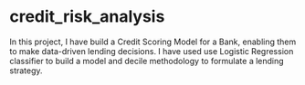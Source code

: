 # credit_risk_analysis

In this project, I have build a Credit Scoring Model for a Bank, enabling them to make data-driven lending decisions. I have used use Logistic Regression classifier to build a model and decile methodology to formulate a lending strategy.
